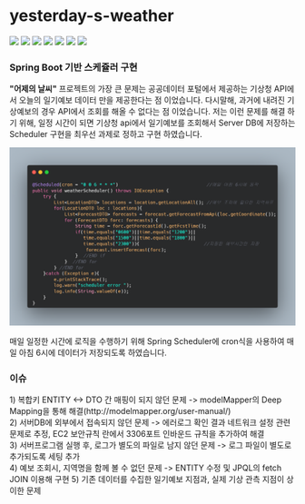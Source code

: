 # yesterday-s-weather


<img src="https://img.shields.io/badge/Spring Boot-6DB33F?style=flat-square&logo=SpringBoot&logoColor=white"/> <img src="https://img.shields.io/badge/MariaDB-1F305F?style=flat-square&logo=MariaDB&logoColor=white"/> <img src="https://img.shields.io/badge/Hibernate-59666C?style=flat-square&logo=Hibernate&logoColor=white"/> <img src="https://img.shields.io/badge/JUnit5-25A162?style=flat-square&logo=JUnit5&logoColor=white"/> <img src="https://img.shields.io/badge/Gradle-02303A?style=flat-square&logo=Gradle&logoColor=white"/> <img src="https://img.shields.io/badge/IntelliJ IDEA-000000?style=flat-square&logo=IntelliJIDEA&logoColor=white"/> <img src="https://img.shields.io/badge/Amazon EC2-FF9900?style=flat-square&logo=AmazonEC2&logoColor=white"/>

<h3> Spring Boot 기반 스케쥴러 구현 </h3>

<p>
  <b>"어제의 날씨"</b> 프로젝트의 가장 큰 문제는 공공데이터 포털에서 제공하는 기상청 API에서 오늘의 일기예보 데이터 만을 제공한다는 점 이었습니다. 다시말해, 과거에 내려진 기상예보의 경우 API에서 조회를 해올 수 없다는 점 이었습니다. 저는 이런 문제를 해결 하기 위해, 일정 시간이 되면 기상청 api에서 일기예보를 조회해서 Server DB에 저장하는 Scheduler 구현을 최우선 과제로 정하고 구현 하였습니다.    
</p>

<img src="./README/scheduler.png" style="width:900px; height:40%; display:inline-block; margin:auto "/>

<p>
매일 일정한 시간에 로직을 수행하기 위해 Spring Scheduler에 cron식을 사용하여 매일 아침 6시에 데이터가 저장되도록 하였습니다.
</p>





<h3>이슈</h3>
<p>
1) 복합키 ENTITY <-> DTO 간 매핑이 되지 않던 문제 -> modelMapper의 Deep Mapping을 통해 해결(http://modelmapper.org/user-manual/)<br>
2) 서버DB에 외부에서 접속되지 않던 문제 -> 에러로그 확인 결과 네트워크 설정 관련 문제로 추정, EC2 보안규칙 란에서 3306포트 인바운드 규칙을 추가하여 해결<br> 
3) 서버프로그램 실행 후, 로그가 별도의 파일로 남지 않던 문제 -> 로그 파일이 별도로 추가되도록 세팅 추가<br>
4) 예보 조회시, 지역명을 함께 볼 수 없던 문제 -> ENTITY 수정 및 JPQL의 fetch JOIN 이용해 구현 
5) 기존 데이터를 수집한 일기예보 지점과, 실제 기상 관측 지점이 상이한 문제 
</p>  
